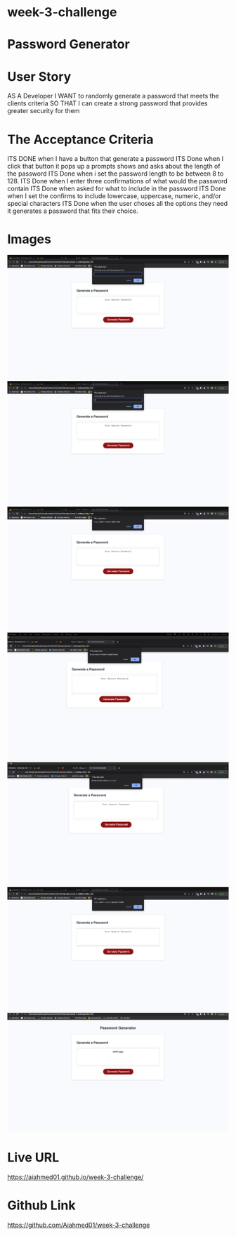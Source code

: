 # week-3-challenge
# Password Generator


# User Story
AS A Developer
I WANT to randomly generate a password that meets the clients criteria
SO THAT I can create a strong password that provides greater security for them


# The Acceptance Criteria 

ITS DONE
    when I have a button that generate a password
ITS Done 
    when I click that button it pops up a prompts shows and asks about the length of the password
ITS Done 
    when i set the password length to be between 8 to 128.
ITS Done
    when I enter three confirmations of what would the password contain 
ITS Done
    when asked for what to include in the password
ITS Done 
    when I set the confirms to include lowercase, uppercase, numeric, and/or special characters
ITS Done 
    when the user choses all the options they need it generates a password that fits their choice. 

# Images 

![alt text](./assets/1.png)
![alt text](./assets/2.png)
![alt text](./assets/3.png)
![alt text](./assets/4.png)
![alt text](./assets/5.png)
![alt text](./assets/6.png)
![alt text](./assets/7.png)

# Live URL 

https://aiahmed01.github.io/week-3-challenge/

# Github Link
https://github.com/Aiahmed01/week-3-challenge
